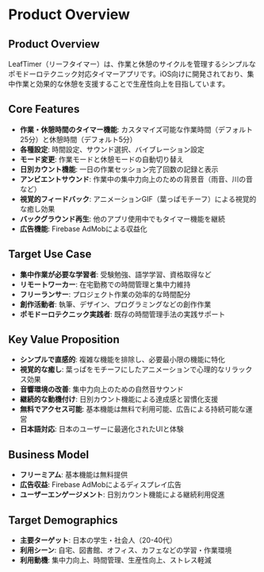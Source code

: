 # Product Overview

## Product Overview
LeafTimer（リーフタイマー）は、作業と休憩のサイクルを管理するシンプルなポモドーロテクニック対応タイマーアプリです。iOS向けに開発されており、集中作業と効果的な休憩を支援することで生産性向上を目指しています。

## Core Features
- **作業・休憩時間のタイマー機能**: カスタマイズ可能な作業時間（デフォルト25分）と休憩時間（デフォルト5分）
- **各種設定**: 時間設定、サウンド選択、バイブレーション設定
- **モード変更**: 作業モードと休憩モードの自動切り替え
- **日別カウント機能**: 一日の作業セッション完了回数の記録と表示
- **アンビエントサウンド**: 作業中の集中力向上のための背景音（雨音、川の音など）
- **視覚的フィードバック**: アニメーションGIF（葉っぱモチーフ）による視覚的な癒し効果
- **バックグラウンド再生**: 他のアプリ使用中でもタイマー機能を継続
- **広告機能**: Firebase AdMobによる収益化

## Target Use Case
- **集中作業が必要な学習者**: 受験勉強、語学学習、資格取得など
- **リモートワーカー**: 在宅勤務での時間管理と集中力維持
- **フリーランサー**: プロジェクト作業の効率的な時間配分
- **創作活動者**: 執筆、デザイン、プログラミングなどの創作作業
- **ポモドーロテクニック実践者**: 既存の時間管理手法の実践サポート

## Key Value Proposition
- **シンプルで直感的**: 複雑な機能を排除し、必要最小限の機能に特化
- **視覚的な癒し**: 葉っぱをモチーフにしたアニメーションで心理的なリラックス効果
- **音響環境の改善**: 集中力向上のための自然音サウンド
- **継続的な動機付け**: 日別カウント機能による達成感と習慣化支援
- **無料でアクセス可能**: 基本機能は無料で利用可能、広告による持続可能な運営
- **日本語対応**: 日本のユーザーに最適化されたUIと体験

## Business Model
- **フリーミアム**: 基本機能は無料提供
- **広告収益**: Firebase AdMobによるディスプレイ広告
- **ユーザーエンゲージメント**: 日別カウント機能による継続利用促進

## Target Demographics
- **主要ターゲット**: 日本の学生・社会人（20-40代）
- **利用シーン**: 自宅、図書館、オフィス、カフェなどの学習・作業環境
- **利用動機**: 集中力向上、時間管理、生産性向上、ストレス軽減